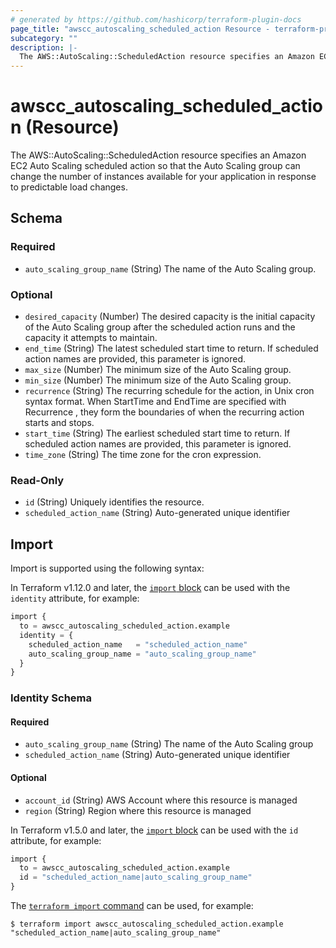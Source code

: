 ```yaml
---
# generated by https://github.com/hashicorp/terraform-plugin-docs
page_title: "awscc_autoscaling_scheduled_action Resource - terraform-provider-awscc"
subcategory: ""
description: |-
  The AWS::AutoScaling::ScheduledAction resource specifies an Amazon EC2 Auto Scaling scheduled action so that the Auto Scaling group can change the number of instances available for your application in response to predictable load changes.
---
```


# awscc_autoscaling_scheduled_action (Resource)

The AWS::AutoScaling::ScheduledAction resource specifies an Amazon EC2 Auto Scaling scheduled action so that the Auto Scaling group can change the number of instances available for your application in response to predictable load changes.



<!-- schema generated by tfplugindocs -->
## Schema

### Required

- `auto_scaling_group_name` (String) The name of the Auto Scaling group.

### Optional

- `desired_capacity` (Number) The desired capacity is the initial capacity of the Auto Scaling group after the scheduled action runs and the capacity it attempts to maintain.
- `end_time` (String) The latest scheduled start time to return. If scheduled action names are provided, this parameter is ignored.
- `max_size` (Number) The minimum size of the Auto Scaling group.
- `min_size` (Number) The minimum size of the Auto Scaling group.
- `recurrence` (String) The recurring schedule for the action, in Unix cron syntax format. When StartTime and EndTime are specified with Recurrence , they form the boundaries of when the recurring action starts and stops.
- `start_time` (String) The earliest scheduled start time to return. If scheduled action names are provided, this parameter is ignored.
- `time_zone` (String) The time zone for the cron expression.

### Read-Only

- `id` (String) Uniquely identifies the resource.
- `scheduled_action_name` (String) Auto-generated unique identifier

## Import

Import is supported using the following syntax:

In Terraform v1.12.0 and later, the [`import` block](https://developer.hashicorp.com/terraform/language/import) can be used with the `identity` attribute, for example:

```terraform
import {
  to = awscc_autoscaling_scheduled_action.example
  identity = {
    scheduled_action_name   = "scheduled_action_name"
    auto_scaling_group_name = "auto_scaling_group_name"
  }
}
```

<!-- schema generated by tfplugindocs -->
### Identity Schema

#### Required

- `auto_scaling_group_name` (String) The name of the Auto Scaling group
- `scheduled_action_name` (String) Auto-generated unique identifier

#### Optional

- `account_id` (String) AWS Account where this resource is managed
- `region` (String) Region where this resource is managed

In Terraform v1.5.0 and later, the [`import` block](https://developer.hashicorp.com/terraform/language/import) can be used with the `id` attribute, for example:

```terraform
import {
  to = awscc_autoscaling_scheduled_action.example
  id = "scheduled_action_name|auto_scaling_group_name"
}
```

The [`terraform import` command](https://developer.hashicorp.com/terraform/cli/commands/import) can be used, for example:

```shell
$ terraform import awscc_autoscaling_scheduled_action.example "scheduled_action_name|auto_scaling_group_name"
```
